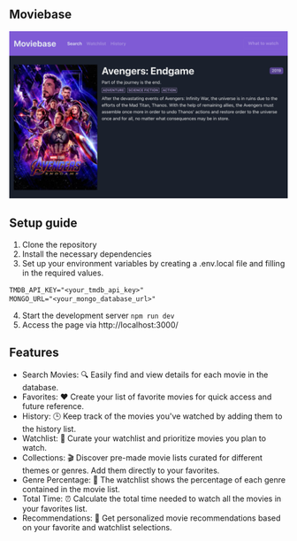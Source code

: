 ## Moviebase

![movie.png](./docs/movie.png)

## Setup guide
1. Clone the repository
2. Install the necessary dependencies
3. Set up your environment variables by creating a .env.local file and filling in the required values.
```
TMDB_API_KEY="<your_tmdb_api_key>"
MONGO_URL="<your_mongo_database_url>"
```
4. Start the development server
 ``` npm run dev ```
5. Access the page via http://localhost:3000/

## Features 
- Search Movies: 🔍 Easily find and view details for each movie in the database.
- Favorites: ❤️ Create your list of favorite movies for quick access and future reference.
- History: 🕒 Keep track of the movies you've watched by adding them to the history list.
- Watchlist: 📝 Curate your watchlist and prioritize movies you plan to watch.
- Collections: 🎬 Discover pre-made movie lists curated for different themes or genres. Add them directly to your favorites.
- Genre Percentage: 🎥 The watchlist shows the percentage of each genre contained in the movie list.
- Total Time: ⏰ Calculate the total time needed to watch all the movies in your favorites list.
- Recommendations: 🎯 Get personalized movie recommendations based on your favorite and watchlist selections.
